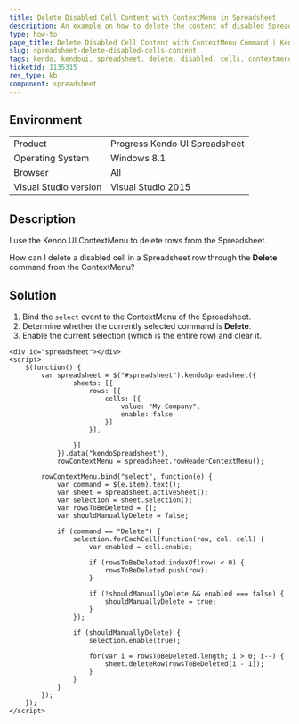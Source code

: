 ```yaml
---
title: Delete Disabled Cell Content with ContextMenu in Spreadsheet
description: An example on how to delete the content of disabled Spreadsheet cells with a ContextMenu command.
type: how-to
page_title: Delete Disabled Cell Content with ContextMenu Command | Kendo UI Spreadsheet
slug: spreadsheet-delete-disabled-cells-content
tags: kendo, kendoui, spreadsheet, delete, disabled, cells, contextmenu
ticketid: 1135315
res_type: kb
component: spreadsheet
---
```


## Environment

<table>
 <tr>
  <td>Product</td>
  <td>Progress Kendo UI Spreadsheet</td>
 </tr>
 <tr>
  <td>Operating System</td>
  <td>Windows 8.1</td>
 </tr>
 <tr>
  <td>Browser</td>
  <td>All</td>
 </tr>
 <tr>
  <td>Visual Studio version</td>
  <td>Visual Studio 2015</td>
 </tr>
</table>


## Description

I use the Kendo UI ContextMenu to delete rows from the Spreadsheet.

How can I delete a disabled cell in a Spreadsheet row through the **Delete** command from the ContextMenu?

## Solution

1. Bind the `select` event to the ContextMenu of the Spreadsheet.
1. Determine whether the currently selected command is **Delete**.
1. Enable the current selection (which is the entire row) and clear it.

```dojo
<div id="spreadsheet"></div>
<script>
    $(function() {
        var spreadsheet = $("#spreadsheet").kendoSpreadsheet({
                sheets: [{
                    rows: [{
                        cells: [{
                            value: "My Company",
                            enable: false
                        }]
                    }],

                }]
            }).data("kendoSpreadsheet"),
            rowContextMenu = spreadsheet.rowHeaderContextMenu();

        rowContextMenu.bind("select", function(e) {
			var command = $(e.item).text();
			var sheet = spreadsheet.activeSheet();
			var selection = sheet.selection();
			var rowsToBeDeleted = [];
			var shouldManuallyDelete = false;
			
			if (command == "Delete") {
				selection.forEachCell(function(row, col, cell) {
					var enabled = cell.enable;

					if (rowsToBeDeleted.indexOf(row) < 0) {
						rowsToBeDeleted.push(row);
					}
					
					if (!shouldManuallyDelete && enabled === false) {
						shouldManuallyDelete = true;
					}
				});
			 
				if (shouldManuallyDelete) {
					selection.enable(true);

					for(var i = rowsToBeDeleted.length; i > 0; i--) {
						sheet.deleteRow(rowsToBeDeleted[i - 1]);
					}
				}
			}
        });
    });
</script>

```
